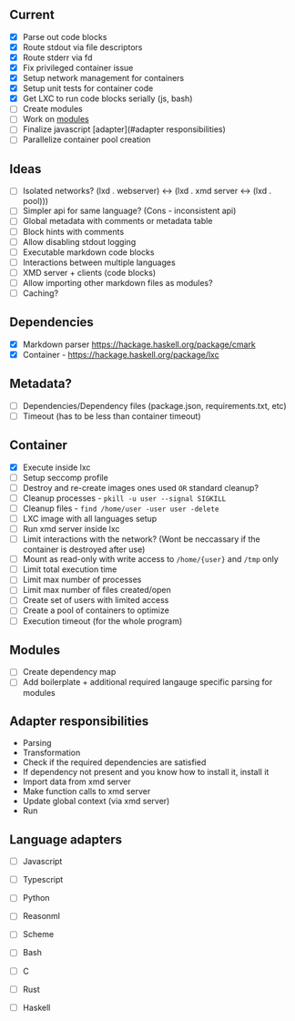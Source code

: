 ## Current
  - [X] Parse out code blocks
  - [X] Route stdout via file descriptors
  - [X] Route stderr via fd
  - [X] Fix privileged container issue
  - [X] Setup network management for containers
  - [X] Setup unit tests for container code
  - [X] Get LXC to run code blocks serially (js, bash)
  - [ ] Create modules
  - [ ] Work on [modules](#modules)
  - [ ] Finalize javascript [adapter](#adapter responsibilities)
  - [ ] Parallelize container pool creation

## Ideas
  - [ ] Isolated networks? (lxd . webserver) <-> (lxd . xmd server <-> (lxd . pool)))
  - [ ] Simpler api for same language? (Cons - inconsistent api)
  - [ ] Global metadata with comments or metadata table
  - [ ] Block hints with comments
  - [ ] Allow disabling stdout logging
  - [ ] Executable markdown code blocks
  - [ ] Interactions between multiple languages
  - [ ] XMD server + clients (code blocks)
  - [ ] Allow importing other markdown files as modules?
  - [ ] Caching?

## Dependencies
  - [X] Markdown parser https://hackage.haskell.org/package/cmark
  - [X] Container - https://hackage.haskell.org/package/lxc

## Metadata?
  - [ ] Dependencies/Dependency files (package.json, requirements.txt, etc)
  - [ ] Timeout (has to be less than container timeout)

## Container
  - [X] Execute inside lxc
  - [ ] Setup seccomp profile
  - [ ] Destroy and re-create images ones used `OR` standard cleanup?
  - [ ] Cleanup processes - `pkill -u user --signal SIGKILL`
  - [ ] Cleanup files - `find /home/user -user user -delete`
  - [ ] LXC image with all languages setup
  - [ ] Run xmd server inside lxc
  - [ ] Limit interactions with the network? (Wont be neccassary if the container is destroyed after use)
  - [ ] Mount as read-only with write access to `/home/{user}` and `/tmp` only
  - [ ] Limit total execution time
  - [ ] Limit max number of processes
  - [ ] Limit max number of files created/open
  - [ ] Create set of users with limited access
  - [ ] Create a pool of containers to optimize
  - [ ] Execution timeout (for the whole program)

## Modules
  - [ ] Create dependency map
  - [ ] Add boilerplate + additional required langauge specific parsing for modules

## Adapter responsibilities
  - Parsing
  - Transformation
  - Check if the required dependencies are satisfied
  - If dependency not present and you know how to install it, install it
  - Import data from xmd server
  - Make function calls to xmd server
  - Update global context (via xmd server)
  - Run

## Language adapters
  - [ ] Javascript
  - [ ] Typescript
  - [ ] Python
  - [ ] Reasonml
  - [ ] Scheme
  - [ ] Bash
  - [ ] C
  - [ ] Rust
  - [ ] Haskell

